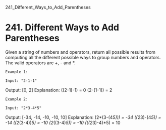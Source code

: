 241_Different_Ways_to_Add_Parentheses
# 241. Different Ways to Add Parentheses

Given a string of numbers and operators, return all possible results from computing all the
        different possible ways to group numbers and operators. The valid operators are
        +, - and *.

    Example 1:

    Input: "2-1-1"
Output: [0, 2]
Explanation: 
((2-1)-1) = 0
(2-(1-1)) = 2

    Example 2:

    Input: "2*3-4*5"
Output: [-34, -14, -10, -10, 10]
Explanation:
(2*(3-(4*5))) = -34
((2*3)-(4*5)) = -14
((2*(3-4))*5) = -10
(2*((3-4)*5)) = -10
(((2*3)-4)*5) = 10